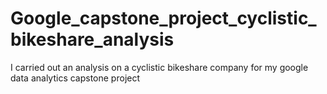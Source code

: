 # Google_capstone_project_cyclistic_bikeshare_analysis
 I carried out an analysis on a cyclistic bikeshare company for my google data analytics capstone project
